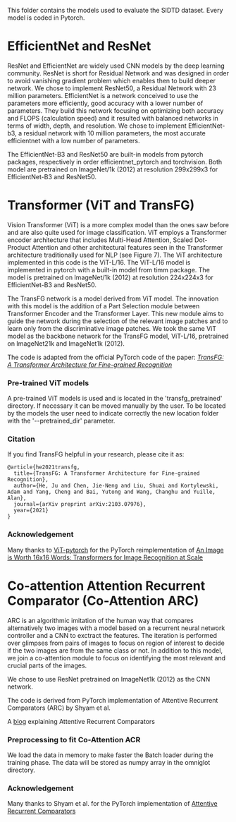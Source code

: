 This folder contains the models used to evaluate the SIDTD dataset. Every model is coded in Pytorch. 

# EfficientNet and ResNet

ResNet and EfficientNet are widely used CNN models by the deep learning community. ResNet is short for Residual Network and was designed in order to avoid vanishing gradient problem which enables then to build deeper network. We chose to implement ResNet50, a Residual Network with 23 million parameters. EfficientNet is a network conceived to use the parameters more efficiently, good accuracy with a lower number of parameters. They build this network focusing on optimizing both accuracy and FLOPS (calculation speed) and it resulted with balanced networks in terms of width, depth, and resolution. We chose to implement EfficientNet-b3, a residual network with 10 million parameters, the most accurate efficientnet with a low number of parameters. 

The EfficientNet-B3 and ResNet50 are built-in models from pytorch packages, respectively in order efficientnet_pytorch and torchvision. Both model are pretrained on ImageNet/1k (2012) at resolution 299x299x3 for EfficientNet-B3 and ResNet50.  

# Transformer (ViT and TransFG)

Vision Transformer (ViT) is a more complex model than the ones saw before and are also quite used for image classification. ViT employs a Transformer encoder architecture that includes Multi-Head Attention, Scaled Dot-Product Attention and other architectural features seen in the Transformer architecture traditionally used for NLP (see Figure 7). The ViT architecture implemented in this code is the ViT-L/16. The ViT-L/16 model is implemented in pytorch with a built-in model from timm package. The model is pretrained on ImageNet/1k (2012) at resolution 224x224x3 for EfficientNet-B3 and ResNet50.  

The TransFG network is a model derived from ViT model. The innovation with this model is the addition of a Part Selection module between Transformer Encoder and the Transformer Layer. This new module aims to guide the network during the selection of the relevant image patches and to learn only from the discriminative image patches. We took the same ViT model as the backbone network for the TransFG model, ViT-L/16, pretrained on ImageNet21k and ImageNet1k (2012).

The code is adapted from the official PyTorch code of the paper:  [*TransFG: A Transformer Architecture for Fine-grained Recognition*](https://arxiv.org/abs/2103.07976)  

### Pre-trained ViT models

A pre-trained ViT models is used and is located in the 'transfg\_pretrained' directory. If necessary it can be moved manually by the user. To be located by the models the user need to indicate correctly the new location folder with the '--pretrained_dir' parameter. 

### Citation

If you find TransFG helpful in your research, please cite it as:

```
@article{he2021transfg,
  title={TransFG: A Transformer Architecture for Fine-grained Recognition},
  author={He, Ju and Chen, Jie-Neng and Liu, Shuai and Kortylewski, Adam and Yang, Cheng and Bai, Yutong and Wang, Changhu and Yuille, Alan},
  journal={arXiv preprint arXiv:2103.07976},
  year={2021}
}
```

### Acknowledgement

Many thanks to [ViT-pytorch](https://github.com/jeonsworld/ViT-pytorch) for the PyTorch reimplementation of [An Image is Worth 16x16 Words: Transformers for Image Recognition at Scale](https://arxiv.org/abs/2010.11929)

# Co-attention Attention Recurrent Comparator (Co-Attention ARC)

ARC is an algorithmic imitation of the human way that compares alternatively two images with a model based on a recurrent neural network controller and a CNN to exctract the features. The iteration is performed over glimpses from pairs of images to focus on region of interest to decide if the two images are from the same class or not. In addition to this model, we join a co-attention module to focus on identifying the most relevant and crucial parts of the images.

We chose to use ResNet pretrained on ImageNet1k (2012) as the CNN network. 

The code is derived from PyTorch implementation of Attentive Recurrent Comparators (ARC) by Shyam et al.

A [blog](https://medium.com/@sanyamagarwal/understanding-attentive-recurrent-comparators-ea1b741da5c3) explaining Attentive Recurrent Comparators

### Preprocessing to fit Co-Attention ACR

We load the data in memory to make faster the Batch loader during the training phase. The data will be stored as numpy array in the omniglot directory.

### Acknowledgement

Many thanks to Shyam et al. for the PyTorch implementation of [Attentive Recurrent Comparators](https://arxiv.org/abs/1703.00767)